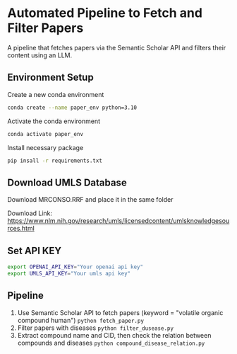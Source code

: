 # Automated Pipeline to Fetch and Filter Papers
A pipeline that fetches papers via the Semantic Scholar API and filters their content using an LLM.

## Environment Setup
Create a new conda environment
```bash
conda create --name paper_env python=3.10
```
Activate the conda environment
```bash
conda activate paper_env
```
Install necessary package
```bash
pip insall -r requirements.txt
```
## Download UMLS Database
Download MRCONSO.RRF and place it in the same folder

Download Link:
https://www.nlm.nih.gov/research/umls/licensedcontent/umlsknowledgesources.html

## Set API KEY
```bash
export OPENAI_API_KEY="Your openai api key"
export UMLS_API_KEY="Your umls api key"
```

## Pipeline
1. Use Semantic Scholar API to fetch papers (keyword = "volatile organic compound human")
```python fetch_paper.py```
2. Filter papers with diseases
```python filter_dusease.py```
3. Extract compound name and CID, then check the relation between compounds and diseases
```python compound_disease_relation.py```
